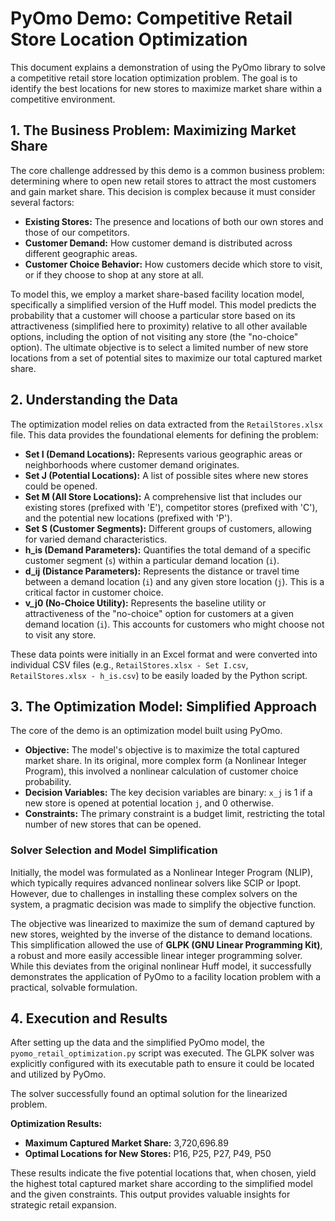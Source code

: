 # PyOmo Demo: Competitive Retail Store Location Optimization

This document explains a demonstration of using the PyOmo library to solve a competitive retail store location optimization problem. The goal is to identify the best locations for new stores to maximize market share within a competitive environment.

## 1. The Business Problem: Maximizing Market Share

The core challenge addressed by this demo is a common business problem: determining where to open new retail stores to attract the most customers and gain market share. This decision is complex because it must consider several factors:

*   **Existing Stores:** The presence and locations of both our own stores and those of our competitors.
*   **Customer Demand:** How customer demand is distributed across different geographic areas.
*   **Customer Choice Behavior:** How customers decide which store to visit, or if they choose to shop at any store at all.

To model this, we employ a market share-based facility location model, specifically a simplified version of the Huff model. This model predicts the probability that a customer will choose a particular store based on its attractiveness (simplified here to proximity) relative to all other available options, including the option of not visiting any store (the "no-choice" option). The ultimate objective is to select a limited number of new store locations from a set of potential sites to maximize our total captured market share.

## 2. Understanding the Data

The optimization model relies on data extracted from the `RetailStores.xlsx` file. This data provides the foundational elements for defining the problem:

*   **Set I (Demand Locations):** Represents various geographic areas or neighborhoods where customer demand originates.
*   **Set J (Potential Locations):** A list of possible sites where new stores could be opened.
*   **Set M (All Store Locations):** A comprehensive list that includes our existing stores (prefixed with 'E'), competitor stores (prefixed with 'C'), and the potential new locations (prefixed with 'P').
*   **Set S (Customer Segments):** Different groups of customers, allowing for varied demand characteristics.
*   **h_is (Demand Parameters):** Quantifies the total demand of a specific customer segment (`s`) within a particular demand location (`i`).
*   **d_ij (Distance Parameters):** Represents the distance or travel time between a demand location (`i`) and any given store location (`j`). This is a critical factor in customer choice.
*   **v_j0 (No-Choice Utility):** Represents the baseline utility or attractiveness of the "no-choice" option for customers at a given demand location (`i`). This accounts for customers who might choose not to visit any store.

These data points were initially in an Excel format and were converted into individual CSV files (e.g., `RetailStores.xlsx - Set I.csv`, `RetailStores.xlsx - h_is.csv`) to be easily loaded by the Python script.

## 3. The Optimization Model: Simplified Approach

The core of the demo is an optimization model built using PyOmo.

*   **Objective:** The model's objective is to maximize the total captured market share. In its original, more complex form (a Nonlinear Integer Program), this involved a nonlinear calculation of customer choice probability.
*   **Decision Variables:** The key decision variables are binary: `x_j` is 1 if a new store is opened at potential location `j`, and 0 otherwise.
*   **Constraints:** The primary constraint is a budget limit, restricting the total number of new stores that can be opened.

### Solver Selection and Model Simplification

Initially, the model was formulated as a Nonlinear Integer Program (NLIP), which typically requires advanced nonlinear solvers like SCIP or Ipopt. However, due to challenges in installing these complex solvers on the system, a pragmatic decision was made to simplify the objective function.

The objective was linearized to maximize the sum of demand captured by new stores, weighted by the inverse of the distance to demand locations. This simplification allowed the use of **GLPK (GNU Linear Programming Kit)**, a robust and more easily accessible linear integer programming solver. While this deviates from the original nonlinear Huff model, it successfully demonstrates the application of PyOmo to a facility location problem with a practical, solvable formulation.

## 4. Execution and Results

After setting up the data and the simplified PyOmo model, the `pyomo_retail_optimization.py` script was executed. The GLPK solver was explicitly configured with its executable path to ensure it could be located and utilized by PyOmo.

The solver successfully found an optimal solution for the linearized problem.

**Optimization Results:**

*   **Maximum Captured Market Share:** 3,720,696.89
*   **Optimal Locations for New Stores:** P16, P25, P27, P49, P50

These results indicate the five potential locations that, when chosen, yield the highest total captured market share according to the simplified model and the given constraints. This output provides valuable insights for strategic retail expansion.
